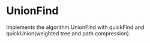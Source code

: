 # UnionFind

Implements the algorithm UnionFind with quickFind and quickUnion(weighted tree and path compression).
